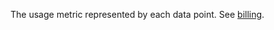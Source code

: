 The usage metric represented by each data point. See
[billing](https://docs.mongodb.com/realm/billing).
